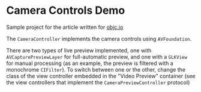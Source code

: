 # Camera Controls Demo

Sample project for the article written for [objc.io](http://www.objc.io/issue-21/camera-capture-on-ios.html)

The `CameraController` implements the camera controls using `AVFoundation`. 

There are two types of live preview implemented, one with `AVCapturePreviewLayer` for full-automatic preview, and one with a `GLKView` for manual processing (as an example, the preview is filtered with a monochrome `CIFilter`). To switch between one or the other, change the class of the view controller embedded in the "Video Preview" container (see the view controllers that implement the `CameraPreviewController` protocol)
